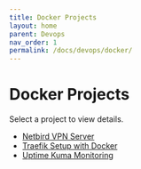 ```yaml
---
title: Docker Projects
layout: home
parent: Devops
nav_order: 1
permalink: /docs/devops/docker/
---
```


# Docker Projects

Select a project to view details.

- [Netbird VPN Server](/docs/devops/docker/Netbird/)
- [Traefik Setup with Docker](/docs/devops/docker/traefik/)
- [Uptime Kuma Monitoring](/docs/devops/docker/uptime-kuma/)
